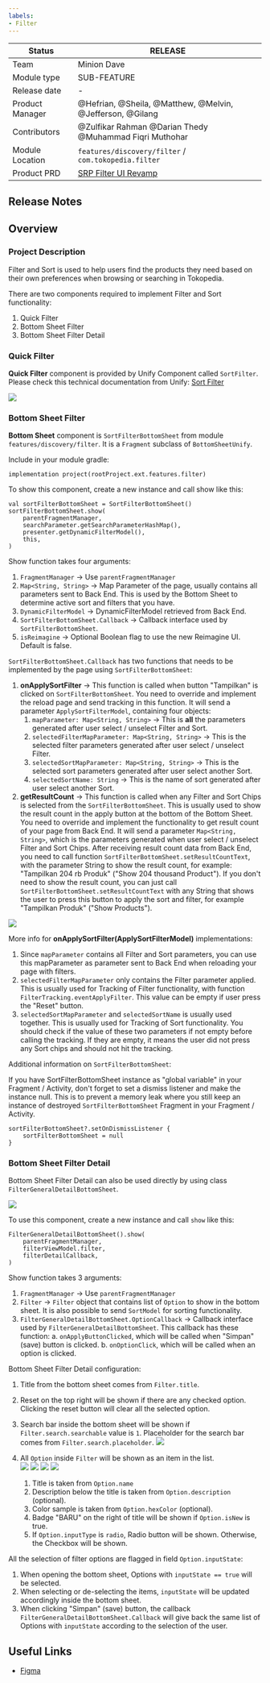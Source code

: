 ```yaml
---
labels:
- Filter
---
```


<!--left header table-->
| **Status**      | <!--start status:Green-->RELEASE<!--end status-->                                                           |
|-----------------|-------------------------------------------------------------------------------------------------------------|
| Team            | Minion Dave                                                                                                 |
| Module type     | <!--start status:Grey-->SUB-FEATURE<!--end status-->                                                        |
| Release date    | -                                                                                                           |
| Product Manager | @Hefrian, @Sheila, @Matthew, @Melvin, @Jefferson, @Gilang                                                   |
| Contributors    | @Zulfikar Rahman @Darian Thedy @Muhammad Fiqri Muthohar                                                     |
| Module Location | `features/discovery/filter` / `com.tokopedia.filter`                                                        |
| Product PRD     | [SRP Filter UI Revamp](https://tokopedia.atlassian.net/wiki/spaces/SE/pages/764843258/SRP+Filter+UI+Revamp) |

<!--toc-->
## Release Notes


## Overview
### Project Description
Filter and Sort is used to help users find the products they need based on their own preferences when browsing or searching in Tokopedia.

There are two components required to implement Filter and Sort functionality:
1. Quick Filter
2. Bottom Sheet Filter
3. Bottom Sheet Filter Detail

### Quick Filter
**Quick Filter** component is provided by Unify Component called `SortFilter`. Please check this technical documentation from Unify: [Sort Filter](https://tokopedia.atlassian.net/wiki/spaces/PA/pages/706251184/Sort+Filter)

![](res/quick_filter.png)

### Bottom Sheet Filter
**Bottom Sheet** component is `SortFilterBottomSheet` from module `features/discovery/filter`. It is a `Fragment` subclass of `BottomSheetUnify`.

Include in your module gradle:
```
implementation project(rootProject.ext.features.filter)
```

To show this component, create a new instance and call show like this:
```
val sortFilterBottomSheet = SortFilterBottomSheet()
sortFilterBottomSheet.show(
	parentFragmentManager,
	searchParameter.getSearchParameterHashMap(),
	presenter.getDynamicFilterModel(),
	this,
)
```
Show function takes four arguments:

1. `FragmentManager` → Use `parentFragmentManager`
2. `Map<String, String>` → Map Parameter of the page, usually contains all parameters sent to Back End. This is used by the Bottom Sheet to determine active sort and filters that you have.
3. `DynamicFilterModel` → DynamicFilterModel retrieved from Back End.
4. `SortFilterBottomSheet.Callback` → Callback interface used by `SortFilterBottomSheet`.
5. `isReimagine` → Optional Boolean flag to use the new Reimagine UI. Default is false.

`SortFilterBottomSheet.Callback` has two functions that needs to be implemented by the page using `SortFilterBottomSheet`:

1. **onApplySortFilter** → This function is called when button "Tampilkan" is clicked on `SortFilterBottomSheet`. You need to override and implement the reload page and send tracking in this function. It will send a parameter `ApplySortFilterModel`, containing four objects:
    1. `mapParameter: Map<String, String>` → This is **all** the parameters generated after user select / unselect Filter and Sort.
    2. `selectedFilterMapParameter: Map<String, String>` → This is the selected filter parameters generated after user select / unselect Filter.
    3. `selectedSortMapParameter: Map<String, String>` → This is the selected sort parameters generated after user select another Sort.
    4. `selectedSortName: String` → This is the name of sort generated after user select another Sort.
2. **getResultCount** → This function is called when any Filter and Sort Chips is selected from the `SortFilterBottomSheet`. This is usually used to show the result count in the apply button at the bottom of the Bottom Sheet. You need to override and implement the functionality to get result count of your page from Back End. It will send a parameter `Map<String, String>`, which is the parameters generated when user select / unselect Filter and Sort Chips. After receiving result count data from Back End, you need to call function `SortFilterBottomSheet.setResultCountText`, with the parameter String to show the result count, for example: "Tampilkan 204 rb Produk" ("Show 204 thousand Product"). If you don't need to show the result count, you can just call `SortFilterBottomSheet.setResultCountText` with any String that shows the user to press this button to apply the sort and filter, for example "Tampilkan Produk" ("Show Products").  

![](res/show_products_button.png)

More info for **onApplySortFilter(ApplySortFilterModel)** implementations:

1. Since `mapParameter` contains all Filter and Sort parameters, you can use this mapParameter as parameter sent to Back End when reloading your page with filters.
2. `selectedFilterMapParameter` only contains the Filter parameter applied. This is usually used for Tracking of Filter functionality, with function `FilterTracking.eventApplyFilter`. This value can be empty if user press the "Reset" button.
3. `selectedSortMapParameter` and `selectedSortName` is usually used together. This is usually used for Tracking of Sort functionality. You should check if the value of these two parameters if not empty before calling the tracking. If they are empty, it means the user did not press any Sort chips and should not hit the tracking.

Additional information on `SortFilterBottomSheet`:

If you have SortFilterBottomSheet instance as "global variable" in your Fragment / Activity, don't forget to set a dismiss listener and make the instance null. This is to prevent a memory leak where you still keep an instance of destroyed `SortFilterBottomSheet` Fragment in your Fragment / Activity.

```
sortFilterBottomSheet?.setOnDismissListener {  
    sortFilterBottomSheet = null
}
```

### Bottom Sheet Filter Detail

Bottom Sheet Filter Detail can also be used directly by using class `FilterGeneralDetailBottomSheet`.

![](res/bottom_sheet_filter_detail/sample.png)

To use this component, create a new instance and call `show` like this:

```
FilterGeneralDetailBottomSheet().show(
    parentFragmentManager,
    filterViewModel.filter,
    filterDetailCallback,
)
```

Show function takes 3 arguments:

1. `FragmentManager` → Use `parentFragmentManager`
2. `Filter` → `Filter` object that contains list of `Option` to show in the bottom sheet. It is also possible to send `SortModel` for sorting functionality.
3. `FilterGeneralDetailBottomSheet.OptionCallback` → Callback interface used by `FilterGeneralDetailBottomSheet`. This callback has these function:
   a. `onApplyButtonClicked`, which will be called when "Simpan" (save) button is clicked.
   b. `onOptionClick`, which will be called when an option is clicked.

Bottom Sheet Filter Detail configuration:

1. Title from the bottom sheet comes from `Filter.title`.
2. Reset on the top right will be shown if there are any checked option. Clicking the reset button will clear all the selected option.
3. Search bar inside the bottom sheet will be shown if `Filter.search.searchable` value is `1`. Placeholder for the search bar comes from `Filter.search.placeholder`. ![](res/bottom_sheet_filter_detail/search_bar.png)
4. All `Option` inside `Filter` will be shown as an item in the list.  
![](res/bottom_sheet_filter_detail/sample_checkbox_filter_option.png)
![](res/bottom_sheet_filter_detail/sample_color_filter_option.png)
![](res/bottom_sheet_filter_detail/sample_option_with_new_badge.png)
![](res/bottom_sheet_filter_detail/sample_radio_filter_option.png)  

	1. Title is taken from `Option.name`
	2. Description below the title is taken from `Option.description` (optional).
	3. Color sample is taken from `Option.hexColor` (optional).
	4. Badge "BARU" on the right of title will be shown if `Option.isNew` is true.
	5. If `Option.inputType` is `radio`, Radio button will be shown. Otherwise, the Checkbox will be shown.

All the selection of filter options are flagged in field `Option.inputState`:

1. When opening the bottom sheet, Options with `inputState == true` will be selected.
2. When selecting or de-selecting the items, `inputState` will be updated accordingly inside the bottom sheet.
3. When clicking "Simpan" (save) button, the callback `FilterGeneralDetailBottomSheet.Callback` will give back the same list of Options with `inputState` according to the selection of the user.

  
## Useful Links
- [Figma](https://www.figma.com/file/wQWBN9drPapyQHrPHTIQPV/%5BUI%2FUX---M---Filter%5D-Filter-Revamp?node-id=170%3A4973)
